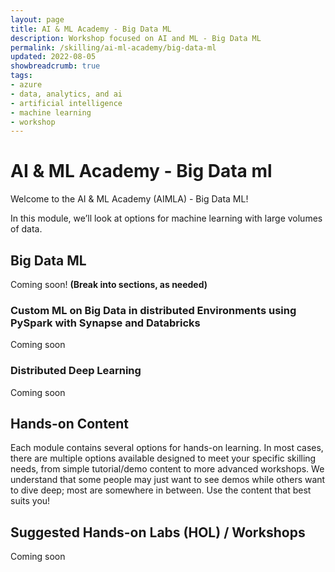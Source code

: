 ```yaml
---
layout: page
title: AI & ML Academy - Big Data ML
description: Workshop focused on AI and ML - Big Data ML
permalink: /skilling/ai-ml-academy/big-data-ml
updated: 2022-08-05
showbreadcrumb: true
tags: 
- azure
- data, analytics, and ai
- artificial intelligence
- machine learning
- workshop
---
```


# AI & ML Academy - Big Data ml

Welcome to the AI & ML Academy (AIMLA) - Big Data ML!

In this module, we’ll look at options for machine learning with large volumes of data.  

## Big Data ML

Coming soon! **(Break into sections, as needed)**

### Custom ML on Big Data in distributed Environments using PySpark with Synapse and Databricks

Coming soon

### Distributed Deep Learning

Coming soon

## Hands-on Content

Each module contains several options for hands-on learning. In most cases, there are multiple options available designed to meet your specific skilling needs, from simple tutorial/demo content to more advanced workshops. We understand that some people may just want to see demos while others want to dive deep; most are somewhere in between. Use the content that best suits you!

## Suggested Hands-on Labs (HOL) / Workshops

Coming soon
